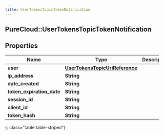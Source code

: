 ```yaml
---
title: UserTokensTopicTokenNotification
---
```

## PureCloud::UserTokensTopicTokenNotification

## Properties

|Name | Type | Description | Notes|
|------------ | ------------- | ------------- | -------------|
| **user** | [**UserTokensTopicUriReference**](UserTokensTopicUriReference.html) |  | [optional] |
| **ip_address** | **String** |  | [optional] |
| **date_created** | **String** |  | [optional] |
| **token_expiration_date** | **String** |  | [optional] |
| **session_id** | **String** |  | [optional] |
| **client_id** | **String** |  | [optional] |
| **token_hash** | **String** |  | [optional] |
{: class="table table-striped"}


